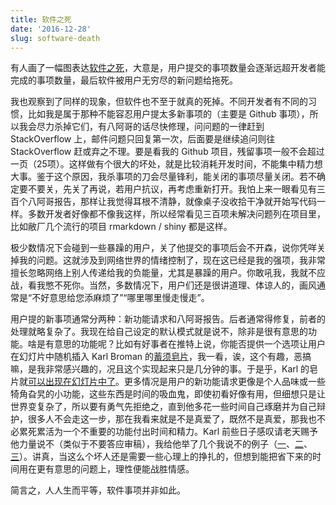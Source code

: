 ```yaml
---
title: 软件之死
date: '2016-12-28'
slug: software-death
---
```


有人画了一幅图表达[软件之死](http://tinyletter.com/programming-beyond-practices/letters/the-sad-graph-of-software-death)，大意是，用户提交的事项数量会逐渐远超开发者能完成的事项数量，最后软件被用户无穷尽的新问题给拖死。

我也观察到了同样的现象，但软件也不至于就真的死掉。不同开发者有不同的习惯，比如我是属于那种不能容忍用户提太多新事项的（主要是 Github 事项），所以我会尽力杀掉它们，有八阿哥的话尽快修理，问问题的一律赶到 StackOverflow 上，邮件问题只回复第一次，后面要是继续追问则往 StackOverflow 赶或弃之不理。要是看我的 Github 项目，残留事项一般不会超过一页（25项）。这样做有个很大的坏处，就是比较消耗开发时间，不能集中精力想大事。鉴于这个原因，我杀事项的刀会尽量锋利，能关闭的事项尽量关闭。若不确定要不要关，先关了再说，若用户抗议，再考虑重新打开。我怕上来一眼看见有三百个八阿哥报告，那样让我觉得耳根不清静，就像桌子没收拾干净就开始写代码一样。多数开发者好像都不像我这样，所以经常看见三百项未解决问题列在项目里，比如敝厂几个流行的项目 rmarkdown / shiny 都是这样。

极少数情况下会碰到一些暴躁的用户，关了他提交的事项后会不开森，说你凭咩关掉我的问题。这就涉及到网络世界的情绪控制了，现在这已经是我的强项，我非常擅长忽略网络上别人传递给我的负能量，尤其是暴躁的用户。你敢吼我，我就不应战，看我憋不死你。当然，多数情况下，用户们还是很讲道理、体谅人的，画风通常是“不好意思给您添麻烦了”“哪里哪里慢走慢走”。

用户提的新事项通常分两种：新功能请求和八阿哥报告。后者通常得修复，前者的处理就略复杂了。我现在给自己设定的默认模式就是说不，除非是很有意思的功能。啥是有意思的功能呢？比如有好事者在推特上说，你能否提供一个选项让用户在幻灯片中随机插入 Karl Broman 的[蓄须皂片](https://github.com/yihui/xaringan/issues/1)，我一看，诶，这个有趣，恶搞嘛，是我非常感兴趣的，况且这个实现起来只是几分钟的事。于是乎，Karl 的皂片就[可以出现在幻灯片中了](http://slides.yihui.org/xaringan/zh-CN.html)。更多情况是用户的新功能请求更像是个人品味或一些犄角旮旯的小功能，这些东西是时间的吸血鬼，即使初看好像有用，但细想只是让世界变复杂了，所以要有勇气先拒绝之，直到他多花一些时间自己琢磨并为自己辩护，很多人不会走这一步，那在我看来就是不是真爱了，既然不是真爱，那我也不必累死累活为一个不重要的功能付出时间和精力。Karl 前些日子感叹请老天赐予他力量说不（类似于不要答应审稿），我给他举了几个我说不的例子（[一](https://github.com/rstudio/bookdown/issues/238)、[二](https://github.com/rstudio/bookdown/issues/259)、[三](https://github.com/rstudio/bookdown/issues/251)）。讲真，当这么个坏人还是需要一些心理上的挣扎的，但想到能把省下来的时间用在更有意思的问题上，理性便能战胜情感。

简言之，人人生而平等，软件事项并非如此。
